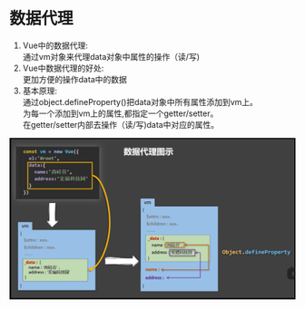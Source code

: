 # 数据代理

1. Vue中的数据代理:  
    通过vm对象来代理data对象中属性的操作（读/写)
2. Vue中数据代理的好处:  
    更加方便的操作data中的数据
3. 基本原理:  
    通过object.defineProperty()把data对象中所有属性添加到vm上。  
    为每一个添加到vm上的属性,都指定一个getter/setter。  
    在getter/setter内部去操作（读/写)data中对应的属性。

![数据代理](delegate.png)
